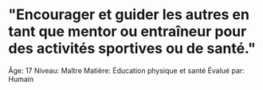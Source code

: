 # "Encourager et guider les autres en tant que mentor ou entraîneur pour des activités sportives ou de santé."

Âge: 17
Niveau: Maître
Matière: Éducation physique et santé
Évalué par: Humain